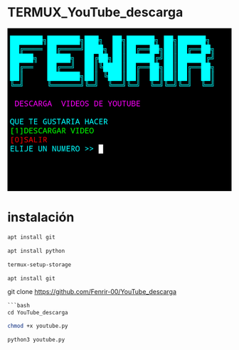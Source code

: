 # TERMUX_YouTube_descarga
![Screenshot](youtube.png)

# instalación
```bash
apt install git
```
```bash
apt install python
```
```bash
termux-setup-storage
```
```bash
apt install git
```
git clone https://github.com/Fenrir-00/YouTube_descarga
```
```bash
cd YouTube_descarga
```
```bash
chmod +x youtube.py
```
```bash
python3 youtube.py
```
